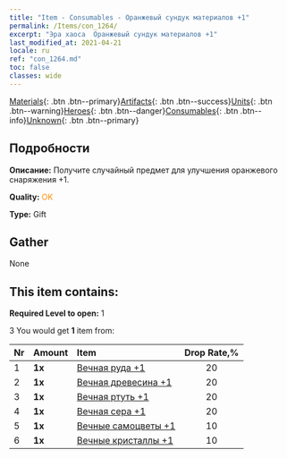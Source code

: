 ```yaml
---
title: "Item - Consumables - Оранжевый сундук материалов +1"
permalink: /Items/con_1264/
excerpt: "Эра хаоса  Оранжевый сундук материалов +1"
last_modified_at: 2021-04-21
locale: ru
ref: "con_1264.md"
toc: false
classes: wide
---
```

 [Materials](/ru/Items/){: .btn .btn--primary}[Artifacts](/ru/Items/Artifacts/){: .btn .btn--success}[Units](/ru/Items/Units/){: .btn .btn--warning}[Heroes](/ru/Items/Heroes/){: .btn .btn--danger}[Consumables](/ru/Items/Consumables/){: .btn .btn--info}[Unknown](/ru/Items/Unknown/){: .btn .btn--primary}

## Подробности
 **Описание:** Получите случайный предмет для улучшения оранжевого снаряжения +1.

 **Quality:** <span style="color: #FF8C00">OK</span>

 **Type:** Gift

## Gather

  None

## This item contains:

 **Required Level to open:** 1

 3 You would get **1** item  from:

  | Nr | Amount |     Item    | Drop Rate,% |
  |:---|:-------|:------------|:---------:|
  | 1 |  **1x** | [Вечная руда +1](/ru/Items/mat_68/) | 20 | 
  | 2 |  **1x** | [Вечная древесина +1](/ru/Items/mat_69/) | 20 | 
  | 3 |  **1x** | [Вечная ртуть +1](/ru/Items/mat_70/) | 20 | 
  | 4 |  **1x** | [Вечная сера +1](/ru/Items/mat_71/) | 20 | 
  | 5 |  **1x** | [Вечные самоцветы +1](/ru/Items/mat_72/) | 10 | 
  | 6 |  **1x** | [Вечные кристаллы +1](/ru/Items/mat_73/) | 10 | 
